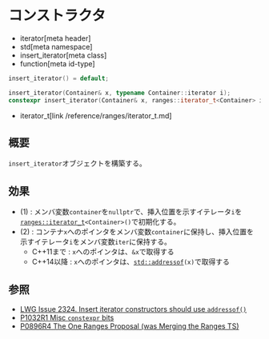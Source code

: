 # コンストラクタ
* iterator[meta header]
* std[meta namespace]
* insert_iterator[meta class]
* function[meta id-type]

```cpp
insert_iterator() = default;                                              // (1) C++20

insert_iterator(Container& x, typename Container::iterator i);            // (2) C++03
constexpr insert_iterator(Container& x, ranges::iterator_t<Container> i); // (2) C++20
```
* iterator_t[link /reference/ranges/iterator_t.md]

## 概要
`insert_iterator`オブジェクトを構築する。


## 効果

- (1) : メンバ変数`container`を`nullptr`で、挿入位置を示すイテレータ`i`を[`ranges::iterator_t`](/reference/ranges/iterator_t.md)`<Container>()`で初期化する。
- (2) : コンテナ`x`へのポインタをメンバ変数`container`に保持し、挿入位置を示すイテレータ`i`をメンバ変数`iter`に保持する。
    - C++11まで : `x`へのポインタは、`&x`で取得する
    - C++14以降 : `x`へのポインタは、[`std::addressof`](/reference/memory/addressof.md)`(x)`で取得する


## 参照
- [LWG Issue 2324. Insert iterator constructors should use `addressof()`](http://www.open-std.org/jtc1/sc22/wg21/docs/lwg-defects.html#2324)
- [P1032R1 Misc `constexpr` bits](http://www.open-std.org/jtc1/sc22/wg21/docs/papers/2018/p1032r1.html)
- [P0896R4 The One Ranges Proposal (was Merging the Ranges TS)](http://www.open-std.org/jtc1/sc22/wg21/docs/papers/2018/p0896r4.pdf)
